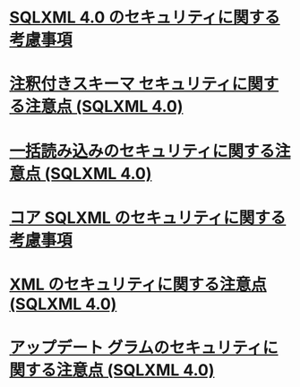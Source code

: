 # [SQLXML 4.0 のセキュリティに関する考慮事項](sqlxml-4-0-security-considerations.md)

# [注釈付きスキーマ セキュリティに関する注意点 (SQLXML 4.0)](annotated-schema-security-considerations-sqlxml-4-0.md)
# [一括読み込みのセキュリティに関する注意点 (SQLXML 4.0)](bulk-load-security-considerations-sqlxml-4-0.md)
# [コア SQLXML のセキュリティに関する考慮事項](core-sqlxml-security-considerations.md)
# [XML のセキュリティに関する注意点 (SQLXML 4.0)](for-xml-security-considerations-sqlxml-4-0.md)
# [アップデート グラムのセキュリティに関する注意点 (SQLXML 4.0)](updategram-security-considerations-sqlxml-4-0.md)
